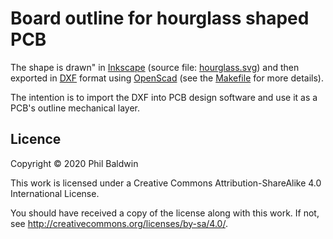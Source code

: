 Board outline for hourglass shaped PCB
======================================

The shape is drawn" in [Inkscape](https://inkscape.org/) (source file: [hourglass.svg](./hourglass.svg)) and then exported in [DXF](./hourglass.dxf) format using [OpenScad](http://www.openscad.org/) (see the [Makefile](./Makefile) for more details).

The intention is to import the DXF into PCB design software and use it as a PCB's outline mechanical layer.

## Licence

Copyright © 2020 Phil Baldwin

This work is licensed under a Creative Commons Attribution-ShareAlike 4.0 International License.

You should have received a copy of the license along with this work. If not, see <http://creativecommons.org/licenses/by-sa/4.0/>.
